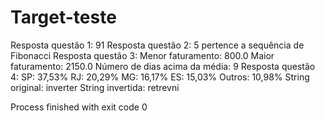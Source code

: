 # Target-teste

Resposta questão 1: 91
Resposta questão 2: 5 pertence a sequência de Fibonacci
Resposta questão 3:
Menor faturamento: 800.0
Maior faturamento: 2150.0
Número de dias acima da média: 9
Resposta questão 4:
SP: 37,53%
RJ: 20,29%
MG: 16,17%
ES: 15,03%
Outros: 10,98%
String original: inverter
String invertida: retrevni

Process finished with exit code 0
